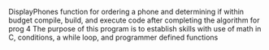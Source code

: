 DisplayPhones function for ordering a phone and determining if within budget
compile, build, and execute code after completing the algorithm for prog 4
The purpose of this program is to establish skills with use of math in C, 
conditions, a while loop, and programmer defined functions
